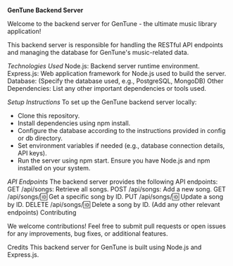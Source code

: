 **GenTune Backend Server**

Welcome to the backend server for GenTune - the ultimate music library application!

This backend server is responsible for handling the RESTful API endpoints and managing the database for GenTune's music-related data.

*Technologies Used*
Node.js: Backend server runtime environment.
Express.js: Web application framework for Node.js used to build the server.
Database: (Specify the database used, e.g., PostgreSQL, MongoDB)
Other Dependencies: List any other important dependencies or tools used.

*Setup Instructions*
To set up the GenTune backend server locally:
- Clone this repository.
- Install dependencies using npm install.
- Configure the database according to the instructions provided in config or db directory.
- Set environment variables if needed (e.g., database connection details, API keys).
- Run the server using npm start.
Ensure you have Node.js and npm installed on your system.

*API Endpoints*
The backend server provides the following API endpoints:
GET /api/songs: Retrieve all songs.
POST /api/songs: Add a new song.
GET /api/songs/:id: Get a specific song by ID.
PUT /api/songs/:id: Update a song by ID.
DELETE /api/songs/:id: Delete a song by ID.
(Add any other relevant endpoints)
Contributing

We welcome contributions! Feel free to submit pull requests or open issues for any improvements, bug fixes, or additional features.

Credits
This backend server for GenTune is built using Node.js and Express.js.